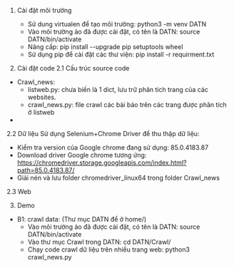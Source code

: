 1. Cài đặt môi trường
	- Sử dung virtualen để tạo môi trường:
	python3 -m venv DATN
	- Vào môi trường ảo đã được cài đặt, có tên là DATN: 
	source DATN/bin/activate
	- Nâng cấp: 
	pip install --upgrade pip setuptools wheel
	- Sử dụng pip để cài đặt các thư viện:
	pip install -r requirment.txt
	
2. Cài đặt code
2.1 Cấu trúc source code
- Crawl_news:
    + listweb.py: chưa biến là 1 dict, lưu trữ phân tích trang của các websites.
    + crawl_news.py: file crawl các bài báo trên các trang được phân tích ở listweb 
- 
2.2 Dữ liệu
Sử dụng Selenium+Chrome Driver để thu thập dữ liệu:
- Kiểm tra version của Google chrome đang sử dụng: 85.0.4183.87
- Download driver Google chrome tương ứng: 
    https://chromedriver.storage.googleapis.com/index.html?path=85.0.4183.87/ 
- Giải nén và lưu folder chromedriver_linux64 trong folder Crawl_news

2.3 Web


3. Demo
- B1: crawl data: (Thư mục DATN để ở home/)
	+ Vào môi trường ảo đã được cài đặt, có tên là DATN: source DATN/bin/activate
	+ Vào thư mục Crawl trong DATN: cd DATN/Crawl/
	+ Chạy code crawl dữ liệu trên nhiều trang web: python3 crawl_news.py
